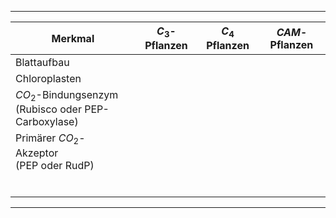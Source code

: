 
---

| Merkmal                                                | $C_3$-Pflanzen | $C_4$ Pflanzen | $CAM$-Pflanzen |
| ------------------------------------------------------ | -------------- | -------------- | -------------- |
| Blattaufbau                                            |                |                |                |
| Chloroplasten                                          |                |                |                |
| $CO_2$-Bindungsenzym<br>(Rubisco oder PEP-Carboxylase) |                |                |                |
| Primärer $CO_2$- Akzeptor<br>(PEP oder RudP)           |                |                |                |
|                                                        |                |                |                |
|                                                        |                |                |                |
|                                                        |                |                |                |
|                                                        |                |                |                |
|                                                        |                |                |                |
|                                                        |                |                |                |

---
